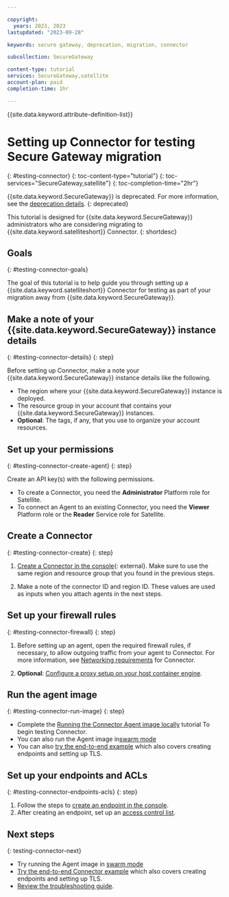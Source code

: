 ```yaml
---

copyright: 
  years: 2023, 2023
lastupdated: "2023-09-28"

keywords: secure gateway, deprecation, migration, connector

subcollection: SecureGateway

content-type: tutorial
services: SecureGateway,satellite
account-plan: paid
completion-time: 1hr

---
```


{{site.data.keyword.attribute-definition-list}}


# Setting up Connector for testing Secure Gateway migration
{: #testing-connector}
{: toc-content-type="tutorial"}
{: toc-services="SecureGateway,satellite"}
{: toc-completion-time="2hr"}

{{site.data.keyword.SecureGateway}} is deprecated. For more information, see the [deprecation details](/docs/SecureGateway?topic=SecureGateway-dep-overview).
{: deprecated}

This tutorial is designed for {{site.data.keyword.SecureGateway}} administrators who are considering migrating to {{site.data.keyword.satelliteshort}} Connector.
{: shortdesc}

## Goals 
{: #testing-connector-goals}

The goal of this tutorial is to help guide you through setting up a {{site.data.keyword.satelliteshort}} Connector for testing as part of your migration away from {{site.data.keyword.SecureGateway}}.

## Make a note of your {{site.data.keyword.SecureGateway}} instance details
{: #testing-connector-details}
{: step}

Before setting up Connector, make a note your {{site.data.keyword.SecureGateway}} instance details like the following.

- The region where your {{site.data.keyword.SecureGateway}} instance is deployed.
- The resource group in your account that contains your {{site.data.keyword.SecureGateway}} instances.
- **Optional**: The tags, if any, that you use to organize your account resources.

## Set up your permissions
{: #testing-connector-create-agent}
{: step}

Create an API key(s) with the following permissions.

- To create a Connector, you need the **Administrator** Platform role for Satellite.
- To connect an Agent to an existing Connector, you need the **Viewer** Platform role or the **Reader** Service role for Satellite.


## Create a Connector
{: #testing-connector-create}
{: step}

1. [Create a Connector in the console](https://cloud.ibm.com/satellite/connectors/create){: external}. Make sure to use the same region and resource group that you found in the previous steps.

1. Make a note of the connector ID and region ID. These values are used as inputs when you attach agents in the next steps.


## Set up your firewall rules
{: #testing-connector-firewall}
{: step}

1. Before setting up an agent, open the required firewall rules, if necessary, to allow outgoing traffic from your agent to Connector. For more information, see [Networking requirements](/docs/satellite?topic=satellite-understand-connectors#network-requirements) for Connector.

1. **Optional**: [Configure a proxy setup on your host container engine](/docs/satellite?topic=satellite-config-connector-proxy).


## Run the agent image
{: #testing-connector-run-image}
{: step}

- Complete the [Running the Connector Agent image locally](/docs/satellite?topic=satellite-run-agent-locally) tutorial To begin testing Connector.
- You can also run the Agent image in[swarm mode](/docs/satellite?topic=satellite-run-agent-swarm)
- You can also [try the end-to-end example](/docs/satellite?topic=satellite-end-to-end#create-link-endpoint) which also covers creating endpoints and setting up TLS.


## Set up your endpoints and ACLs
{: #testing-connector-endpoints-acls}
{: step}

1. Follow the steps to [create an endpoint in the console](/docs/satellite?topic=satellite-connector-create-endpoints#create-connector-endpoint-console).
1. After creating an endpoint, set up an [access control list](/docs/satellite?topic=satellite-connector-create-endpoints#create-connector-rule-console).



## Next steps
{: testing-connector-next}

- Try running the Agent image in [swarm mode](/docs/satellite?topic=satellite-run-agent-swarm)
- [Try the end-to-end Connector example](/docs/satellite?topic=satellite-end-to-end#create-link-endpoint) which also covers creating endpoints and setting up TLS.
- [Review the troubleshooting guide](/docs/satellite?topic=satellite-debug-connector).

